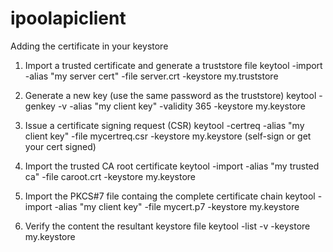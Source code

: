 ipoolapiclient
==============

Adding the certificate in your keystore

1. Import a trusted certificate and generate a truststore file keytool -import -alias "my server cert" -file server.crt -keystore my.truststore

2. Generate a new key (use the same password as the truststore) keytool -genkey -v -alias "my client key" -validity 365 -keystore my.keystore

3. Issue a certificate signing request (CSR) keytool -certreq -alias "my client key" -file mycertreq.csr -keystore my.keystore (self-sign or get your cert signed)

4. Import the trusted CA root certificate keytool -import -alias "my trusted ca" -file caroot.crt -keystore my.keystore

5. Import the PKCS#7 file containg the complete certificate chain keytool -import -alias "my client key" -file mycert.p7 -keystore my.keystore

6. Verify the content the resultant keystore file keytool -list -v -keystore my.keystore
